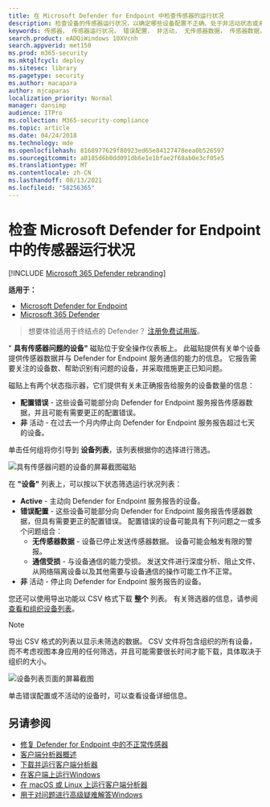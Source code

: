 ```yaml
---
title: 在 Microsoft Defender for Endpoint 中检查传感器的运行状况
description: 检查设备的传感器运行状况，以确定哪些设备配置不正确、处于非活动状态或未报告传感器数据。
keywords: 传感器， 传感器运行状况， 错误配置， 非活动， 无传感器数据， 传感器数据， 通信受损， 通信
search.product: eADQiWindows 10XVcnh
search.appverid: met150
ms.prod: m365-security
ms.mktglfcycl: deploy
ms.sitesec: library
ms.pagetype: security
ms.author: macapara
author: mjcaparas
localization_priority: Normal
manager: dansimp
audience: ITPro
ms.collection: M365-security-compliance
ms.topic: article
ms.date: 04/24/2018
ms.technology: mde
ms.openlocfilehash: 8168977629f80923ed65e84127478eea0b526597
ms.sourcegitcommit: a0185d6b0dd091db6e1e1bfae2f68ab0e3cf05e5
ms.translationtype: MT
ms.contentlocale: zh-CN
ms.lasthandoff: 08/13/2021
ms.locfileid: "58256365"
---
```

# <a name="check-sensor-health-state-in-microsoft-defender-for-endpoint"></a>检查 Microsoft Defender for Endpoint 中的传感器运行状况

[!INCLUDE [Microsoft 365 Defender rebranding](../../includes/microsoft-defender.md)]

**适用于：**
- [Microsoft Defender for Endpoint](https://go.microsoft.com/fwlink/p/?linkid=2154037)
- [Microsoft 365 Defender](https://go.microsoft.com/fwlink/?linkid=2118804)

> 想要体验适用于终结点的 Defender？ [注册免费试用版](https://signup.microsoft.com/create-account/signup?products=7f379fee-c4f9-4278-b0a1-e4c8c2fcdf7e&ru=https://aka.ms/MDEp2OpenTrial?ocid=docs-wdatp-checksensor-abovefoldlink)。

" **具有传感器问题的设备"** 磁贴位于安全操作仪表板上。 此磁贴提供有关单个设备提供传感器数据并与 Defender for Endpoint 服务通信的能力的信息。 它报告需要关注的设备数、帮助识别有问题的设备，并采取措施更正已知问题。

磁贴上有两个状态指示器，它们提供有关未正确报告给服务的设备数量的信息：
- **配置错误** - 这些设备可能部分向 Defender for Endpoint 服务报告传感器数据，并且可能有需要更正的配置错误。
- **非** 活动 - 在过去一个月内停止向 Defender for Endpoint 服务报告超过七天的设备。

单击任何组将你引导到 **设备列表**，该列表根据你的选择进行筛选。

![具有传感器问题的设备的屏幕截图磁贴](images/atp-devices-with-sensor-issues-tile.png)

在 **"设备"** 列表上，可以按以下状态筛选运行状况列表：
- **Active** - 主动向 Defender for Endpoint 服务报告的设备。
- **错误配置** - 这些设备可能部分向 Defender for Endpoint 服务报告传感器数据，但具有需要更正的配置错误。 配置错误的设备可能具有下列问题之一或多个问题组合：
  - **无传感器数据** - 设备已停止发送传感器数据。 设备可能会触发有限的警报。
  - **通信受损** - 与设备通信的能力受损。 发送文件进行深度分析、阻止文件、从网络隔离设备以及其他需要与设备通信的操作可能工作不正常。
- **非** 活动 - 停止向 Defender for Endpoint 服务报告的设备。

您还可以使用导出功能以 CSV 格式下载 **整个** 列表。 有关筛选器的信息，请参阅 [查看和组织设备列表](machines-view-overview.md)。

>[!NOTE]
>导出 CSV 格式的列表以显示未筛选的数据。 CSV 文件将包含组织的所有设备，而不考虑视图本身应用的任何筛选，并且可能需要很长时间才能下载，具体取决于组织的大小。

![设备列表页面的屏幕截图](images/atp-devices-list-page.png)

单击错误配置或不活动的设备时，可以查看设备详细信息。

## <a name="see-also"></a>另请参阅
- [修复 Defender for Endpoint 中的不正常传感器](fix-unhealthy-sensors.md)
- [客户端分析器概述](overview-client-analyzer.md)
- [下载并运行客户端分析器](download-client-analyzer.md)
- [在客户端上运行Windows](run-analyzer-windows.md)
- [在 macOS 或 Linux 上运行客户端分析器](run-analyzer-macos-linux.md)
- [用于对问题进行高级疑难解答Windows](data-collection-analyzer.md)
